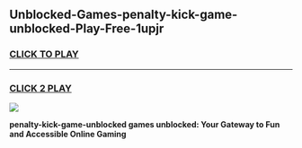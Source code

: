 
## Unblocked-Games-penalty-kick-game-unblocked-Play-Free-1upjr
<h3>
<a href="https://premium76.site?title=penalty-kick-game-unblocked&ref=15A">CLICK TO PLAY</a></h3>
<hr>

<h3>
<a href="https://premium76.site?title=penalty-kick-game-unblocked&ref=15A">CLICK 2 PLAY</a>
  
</h3>

<a href="https://premium76.site?title=penalty-kick-game-unblocked&ref=15A"><img src="https://clearcache.store/games.png"></a>


**penalty-kick-game-unblocked games unblocked: Your Gateway to Fun and Accessible Online Gaming**
